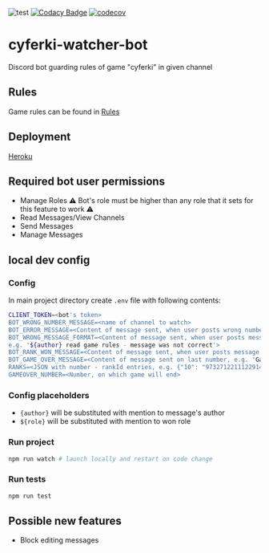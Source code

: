 ![test](https://github.com/Kryszak/cyferki-watcher-bot/actions/workflows/github-actions.yml/badge.svg)
[![Codacy Badge](https://app.codacy.com/project/badge/Grade/72c866122f724b63a756c6c59cd0d879)](https://www.codacy.com/gh/Kryszak/cyferki-watcher-bot/dashboard?utm_source=github.com&amp;utm_medium=referral&amp;utm_content=Kryszak/cyferki-watcher-bot&amp;utm_campaign=Badge_Grade)
[![codecov](https://codecov.io/gh/Kryszak/cyferki-watcher-bot/branch/master/graph/badge.svg)](https://codecov.io/gh/Kryszak/cyferki-watcher-bot)

# cyferki-watcher-bot
Discord bot guarding rules of game "cyferki" in given channel

## Rules
Game rules can be found in [Rules](./Rules.md)

## Deployment
[Heroku](https://dashboard.heroku.com/apps/cyferki-watcher-bot)

## Required bot user permissions
- Manage Roles :warning: Bot's role must be higher than any role that it sets for this feature to work ⚠️
- Read Messages/View Channels
- Send Messages
- Manage Messages

## local dev config
### Config
In main project directory create `.env` file with following contents:
```bash
CLIENT_TOKEN=<bot's token>
BOT_WRONG_NUMBER_MESSAGE=<name of channel to watch>
BOT_ERROR_MESSAGE=<Content of message sent, when user posts wrong number, e.g. '${author} learn learn to count'>
BOT_WRONG_MESSAGE_FORMAT=<Content of message sent, when user posts message in wrong format, 
e.g. '${author} read game rules - message was not correct'>
BOT_RANK_WON_MESSAGE=<Content of message sent, when user posts message with number winning role e.g. '${author}, congratulations on winning rank ${role}!',>
BOT_GAME_OVER_MESSAGE=<Content of message sent on last number, e.g. 'Game over! Thanks for playing'>
RANKS=<JSON with number - rankId entries, e.g. {"10": "973271221112291409", "15": "973282436047839262"}> 
GAMEOVER_NUMBER=<Number, on which game will end>
```
### Config placeholders
- `{author}` will be substituted with mention to message's author
- `${role}` will be substituted with mention to won role

### Run project
```bash
npm run watch # launch locally and restart on code change
```

### Run tests
```bash
npm run test
```

## Possible new features
- Block editing messages
